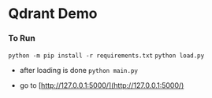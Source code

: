 # Qdrant Demo

### To Run

`python -m pip install -r requirements.txt`
`python load.py`
- after loading is done
`python main.py`


- go to [http://127.0.0.1:5000/](http://127.0.0.1:5000/)